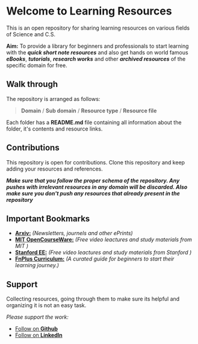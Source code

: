 # Welcome to Learning Resources
This is an open repository for sharing learning resources on various fields of Science and C.S.

**Aim:** To provide a library for beginners and professionals to start learning with the ***quick short note resources*** and also get hands on world famous ***eBooks***, ***tutorials***, ***research works*** and other ***archived resources*** of the specific domain for free. 

## Walk through
The repository is arranged as follows:
> **Domain** / **Sub domain** / **Resource type** / **Resource file**

Each folder has a **README.md** file containing all information about the folder, it's contents and resource links.

## Contributions
This repository is open for contributions. Clone this repository and keep adding your resources and references.

***Make sure that you follow the proper schema of the repository. Any pushes with irrelevant resources in any domain will be discarded. Also make sure you don't push any resources that already present in the repository***

## Important Bookmarks

 - **[Arxiv:](https://arxiv.org/)** *(Newsletters, journels and other ePrints)*
 - **[MIT OpenCourseWare:](https://ocw.mit.edu/index.htm)** *(Free video leactures and study materials from MIT )*
 - [**Stanford EE:**](https://see.stanford.edu/) *(Free video leactures and study materials from Stanford )*
 - [**FnPlus Curriculum:**](https://github.com/fnplus/curriculum) *(A curated guide for beginners to start their learning journey.)*

## Support
Collecting resources, going through them to make sure its helpful and organizing it is not an easy task.

*Please support the work:* 
 - [Follow on **Github**](https://github.com/amannirala13)
 - [Follow on **LinkedIn**](https://www.linkedin.com/in/amannirala13/)
